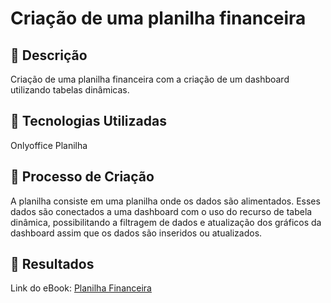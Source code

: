 # Criação de uma planilha financeira

## 📒 Descrição
Criação de uma planilha financeira com a criação de um dashboard utilizando tabelas dinâmicas.

## 🤖 Tecnologias Utilizadas
Onlyoffice Planilha<br/>

## 🧐 Processo de Criação
A planilha consiste em uma planilha onde os dados são alimentados. Esses dados são conectados a uma dashboard com o uso do recurso de tabela dinâmica, possibilitando a filtragem de dados e atualização dos gráficos da dashboard assim que os dados são inseridos ou atualizados.

## 🚀 Resultados

Link do eBook: [Planilha Financeira](https://github.com/ahfdeveloper/ebook-sindarin/blob/fa7602b2ad7a9f2ec9820eb9b52411c36de9659c/eBook%20Sindarin.pdf)
